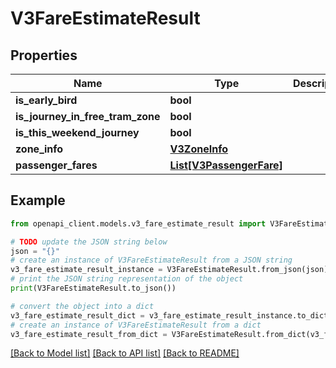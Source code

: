 # V3FareEstimateResult


## Properties

Name | Type | Description | Notes
------------ | ------------- | ------------- | -------------
**is_early_bird** | **bool** |  | [optional] 
**is_journey_in_free_tram_zone** | **bool** |  | [optional] 
**is_this_weekend_journey** | **bool** |  | [optional] 
**zone_info** | [**V3ZoneInfo**](V3ZoneInfo.md) |  | [optional] 
**passenger_fares** | [**List[V3PassengerFare]**](V3PassengerFare.md) |  | [optional] 

## Example

```python
from openapi_client.models.v3_fare_estimate_result import V3FareEstimateResult

# TODO update the JSON string below
json = "{}"
# create an instance of V3FareEstimateResult from a JSON string
v3_fare_estimate_result_instance = V3FareEstimateResult.from_json(json)
# print the JSON string representation of the object
print(V3FareEstimateResult.to_json())

# convert the object into a dict
v3_fare_estimate_result_dict = v3_fare_estimate_result_instance.to_dict()
# create an instance of V3FareEstimateResult from a dict
v3_fare_estimate_result_from_dict = V3FareEstimateResult.from_dict(v3_fare_estimate_result_dict)
```
[[Back to Model list]](../README.md#documentation-for-models) [[Back to API list]](../README.md#documentation-for-api-endpoints) [[Back to README]](../README.md)


